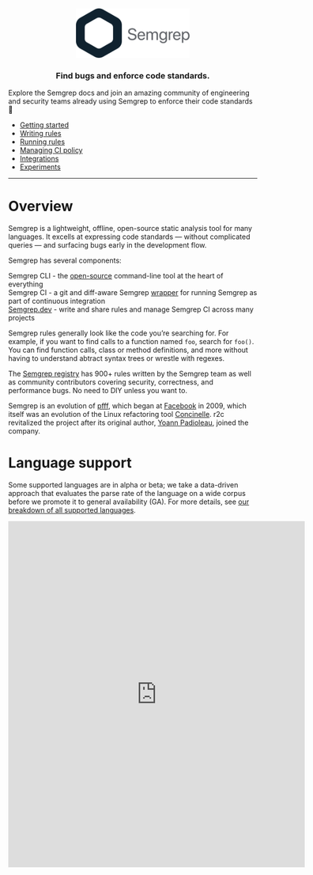 </br>
<p align="center">
    <a href="https://semgrep.dev"><img src="https://raw.githubusercontent.com/returntocorp/semgrep/develop/semgrep.svg" height="100" alt="Semgrep logo"/></a>
</p>
<h3 align="center">Find bugs and enforce code standards.</h3>

Explore the Semgrep docs and join an amazing community of engineering and security teams already using Semgrep to enforce their code standards 🚀

- [Getting started](getting-started.md)
- [Writing rules](writing-rules/overview.md)
- [Running rules](running-rules.md)
- [Managing CI policy](managing-policy.md)
- [Integrations](integrations.md)
- [Experiments](experiments.md)

---

# Overview

Semgrep is a lightweight, offline, open-source static analysis tool for many languages. It excells at expressing code standards — without complicated queries — and surfacing bugs early in the development flow.

Semgrep has several components:

Semgrep CLI - the [open-source](https://github.com/returntocorp/semgrep) command-line tool at the heart of everything</br>
Semgrep CI - a git and diff-aware Semgrep [wrapper](https://github.com/returntocorp/semgrep-action) for running Semgrep as part of continuous integration</br>
[Semgrep.dev](https://semgrep.dev/) - write and share rules and manage Semgrep CI across many projects

Semgrep rules generally look like the code you’re searching for. For example, if you want to find calls to a function named `foo`, search for `foo()`. You can find function calls, class or method definitions, and more without having to understand abtract syntax trees or wrestle with regexes.

The [Semgrep registry](https://semgrep.dev/explore) has 900+ rules written by the Semgrep team as well as community contributors covering security, correctness, and performance bugs. No need to DIY unless you want to.

Semgrep is an evolution of [pfff](https://github.com/returntocorp/pfff/), which began at [Facebook](https://github.com/facebookarchive/pfff) in 2009, which itself was an evolution of the Linux refactoring tool [Concinelle](https://en.wikipedia.org/wiki/Coccinelle_(software)). r2c revitalized the project after its original author, [Yoann Padioleau](https://github.com/aryx), joined the company.

# Language support

Some supported languages are in alpha or beta; we take a data-driven approach that evaluates the parse rate of the language on a wide corpus before we promote it to general availability (GA). For more details, see [our breakdown of all supported languages](status.md).

<div class="lang-container">
  <iframe width="600" height="700" frameBorder="0" src="https://dashboard.semgrep.dev/languages/table"></iframe>
</div>
